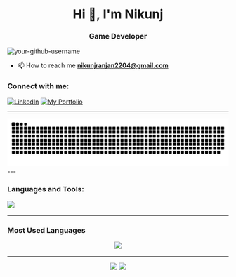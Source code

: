 <h1 align="center">Hi 👋, I'm Nikunj</h1>
<h3 align="center">Game Developer</h3>

<p align="left"> <img src="https://komarev.com/ghpvc/?username=Frost2204&label=Profile%20views&color=0e75b6&style=flat" alt="your-github-username" /> </p>

- 📫 How to reach me **nikunjranjan2204@gmail.com**

### Connect with me:
[![LinkedIn](https://img.shields.io/badge/LinkedIn-0077B5?style=for-the-badge&logo=linkedin&logoColor=white)](https://www.linkedin.com/in/nikunj-ranjan-668696177/)
[![My Portfolio](https://img.shields.io/badge/Portfolio-000000?style=for-the-badge&logo=react&logoColor=white)](https://react-portfolio-three-mauve.vercel.app/)

---
<img src="https://raw.githubusercontent.com/MrEvrim/MrEvrim/output/github-contribution-grid-snake-dark.svg" width="700px">
---

### **Languages and Tools:**
<p align="left">
  <img src="https://skillicons.dev/icons?i=unity,androidstudio,cpp,cs,sqlite" />
</p>

---

### **Most Used Languages**
<p align="center">
  <img src="https://github-readme-stats.vercel.app/api/top-langs/?username=Frost2204&layout=compact&theme=dark" />
</p>

---
<p align="center">
  <img src="https://github-readme-streak-stats.herokuapp.com/?user=Frost2204&theme=dark" />    
  <img src="https://github-readme-stats.vercel.app/api?username=Frost2204&show_icons=true&theme=dark" />
</p>
